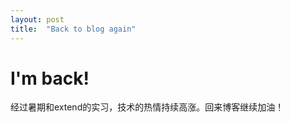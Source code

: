 ```yaml
---
layout: post
title:  "Back to blog again"
---
```




# I'm back!

  经过暑期和extend的实习，技术的热情持续高涨。回来博客继续加油！
